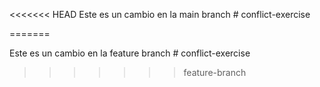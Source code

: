 <<<<<<< HEAD
Este es un cambio en la main branch # conflict-exercise

=======

Este es un cambio en la feature branch # conflict-exercise
>>>>>>> feature-branch
